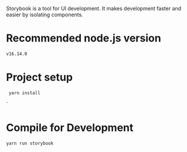Storybook is a tool for UI development. It makes development faster and easier by isolating components.
# Recommended node.js version

```sh
v16.14.0
```

# Project setup

```sh
 yarn install
 ```
`
 
# Compile for Development

```sh 
yarn run storybook
```